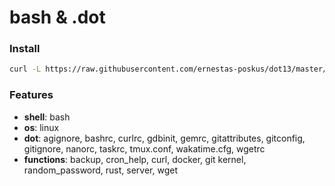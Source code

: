 bash & .dot
=====================

### Install

```bash
curl -L https://raw.githubusercontent.com/ernestas-poskus/dot13/master/install | bash
```

### Features

- **shell**: bash
- **os**: linux
- **dot**: agignore, bashrc, curlrc, gdbinit, gemrc, gitattributes, gitconfig, gitignore, nanorc, taskrc, tmux.conf, wakatime.cfg, wgetrc
- **functions**: backup, cron_help, curl, docker, git kernel, random_password, rust, server, wget

